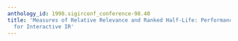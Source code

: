 ```yaml
---
anthology_id: 1998.sigirconf_conference-98.40
title: 'Measures of Relative Relevance and Ranked Half-Life: Performance Indicators
  for Interactive IR'
---
```

